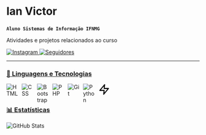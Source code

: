 # Ian Victor

**`Aluno Sistemas de Informação IFNMG`**

Atividades e projetos relacionados ao curso

<p align="left">
   <a href="https://www.instagram.com/ian_vsj/">
    <img 
        alt="Instagram" 
        title="Siga no Instagram" 
        src="https://custom-icon-badges.demolab.com/badge/Instagram-ec4899.svg?logo=instagram&logoColor=white&logoSource=feather&labelColor=c026d3&style=for-the-badge"
    />
   <a href="https://github.com/IanVictor07?tab=followers">
    <img 
        alt="Seguidores" 
        title="Me siga no GitHub" 
        src="https://custom-icon-badges.demolab.com/badge/Seguidores-236ad3.svg?logo=github&logoColor=white&logoSource=feather&labelColor=1155ba&style=for-the-badge"
    />
</p>

---

### 🤖 Linguagens e Tecnologias


<img 
    align="left" 
    alt="HTML"
    title="HTML" 
    width="30px" 
    style="padding-right: 10px;" 
    src="https://cdn.jsdelivr.net/gh/devicons/devicon@latest/icons/html5/html5-original.svg" 
/>
<img 
    align="left" 
    alt="CSS" 
    title="CSS"
    width="30px" 
    style="padding-right: 10px;" 
    src="https://cdn.jsdelivr.net/gh/devicons/devicon@latest/icons/css3/css3-original.svg" 
/>
<img 
    align="left" 
    alt="Bootstrap"
    title="Bootstrap" 
    width="30px" 
    style="padding-right: 10px;" 
    src="https://cdn.jsdelivr.net/gh/devicons/devicon@latest/icons/bootstrap/bootstrap-original.svg" 
/>
<img 
    align="left" 
    alt="PHP" 
    title="PHP"
    width="30px" 
    style="padding-right: 10px;" 
    src="https://cdn.jsdelivr.net/gh/devicons/devicon@latest/icons/php/php-original.svg" 
/>
<img 
    align="left" 
    alt="Git" 
    title="Git"
    width="30px" 
    style="padding-right: 10px;" 
    src="https://cdn.jsdelivr.net/gh/devicons/devicon@latest/icons/git/git-original.svg" 
/>
<img 
    align="left" 
    alt="Python" 
    title="Python"
    width="30px" 
    style="padding-right: 10px;" 
    src="https://cdn.jsdelivr.net/gh/devicons/devicon@latest/icons/python/python-original.svg" 
/>
<img 
    align="left" 
    alt="WebSockets" 
    title="WebSockets"
    width="30px" 
    style="padding-right: 10px;" 
    src="https://raw.githubusercontent.com/feathericons/feather/master/icons/zap.svg"
/>

<br/>
<br/>

### 📊 Estatísticas

<img 
      align="left" 
      alt="GitHub Stats" 
      height="200" 
      src="https://github-readme-stats.vercel.app/api/top-langs/?username=IanVictor07&theme=tokyonight&layout=compact&custom_title=Tecnologias&langs_count=9" 
  />
</p>
